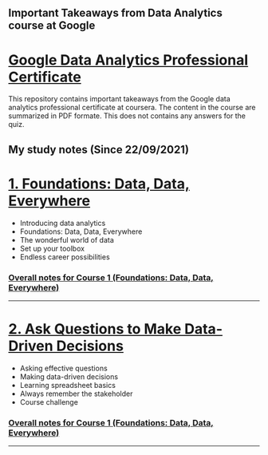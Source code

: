 ## Important Takeaways from Data Analytics course at Google
# [Google Data Analytics Professional Certificate](https://www.coursera.org/professional-certificates/google-data-analytics?)
This repository contains important takeaways from the Google data analytics professional certificate at coursera.
The content in the course are summarized in PDF formate.
This does not contains any answers for the quiz.
## My study notes (Since 22/09/2021)
# [1. Foundations: Data, Data, Everywhere](https://www.coursera.org/learn/foundations-data)
* Introducing data analytics
* Foundations: Data, Data, Everywhere
* The wonderful world of data
* Set up your toolbox
* Endless career possibilities <br/>

### [Overall notes for Course 1 (Foundations: Data, Data, Everywhere)](https://github.com/Dhamu785/Important-takeaway-Google-data-analytics-professional-certificate/tree/main/Foundations:%20Data%2C%20Data%2C%20Everywhere)
----

# [2. Ask Questions to Make Data-Driven Decisions](https://www.coursera.org/learn/ask-questions-make-decisions?specialization=google-data-analytics)
* Asking effective questions
* Making data-driven decisions
* Learning spreadsheet basics
* Always remember the stakeholder
* Course challenge

### [Overall notes for Course 1 (Foundations: Data, Data, Everywhere)](https://github.com/Dhamu785/Important-takeaway-Google-data-analytics-professional-certificate/tree/main/Ask%20Questions%20to%20Make%20Data-Driven%20Decisions)
----
